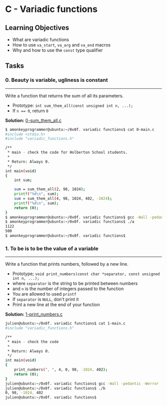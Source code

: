 # C - Variadic functions

## Learning Objectives

- What are variadic functions
- How to use `va_start`, `va_arg` and `va_end` macros
- Why and how to use the `const` type qualifier

## Tasks

### 0. Beauty is variable, ugliness is constant
---

Write a function that returns the sum of all its parameters.

- Prototype: `int sum_them_all(const unsigned int n, ...);`
- If `n == 0`, return `0`

**Solution:** [0-sum_them_all.c](0-sum_them_all.c)

```bash
$ amonkeyprogrammer@ubuntu:~/0x0f. variadic functions$ cat 0-main.c
#include <stdio.h>
#include "variadic_functions.h"

/**
 * main - check the code for Holberton School students.
 *
 * Return: Always 0.
 */
int main(void)
{
    int sum;

    sum = sum_them_all(2, 98, 1024);
    printf("%d\n", sum);
    sum = sum_them_all(4, 98, 1024, 402, -1024);
    printf("%d\n", sum);    
    return (0);
}
$ amonkeyprogrammer@ubuntu:~/0x0f. variadic functions$ gcc -Wall -pedantic -Werror -Wextra 0-main.c 0-sum_them_all.c -o a
$ amonkeyprogrammer@ubuntu:~/0x0f. variadic functions$ ./a 
1122
500
$ amonkeyprogrammer@ubuntu:~/0x0f. variadic functions$
```

### 1. To be is to be the value of a variable
---

Write a function that prints numbers, followed by a new line.

- Prototype; `void print_numbers(const char *separator, const unsigned int n, ...);`
- where `separator` is the string to be printed between numbers
- and `n` is the number of integers passed to the function
- You are allowed to used `printf`
- If `separator` is `NULL`, don't print it
- Print a new line at the end of your function

**Solution:** [1-print_numbers.c](1-print_numbers.c)

```bash
julien@ubuntu:~/0x0f. variadic functions$ cat 1-main.c
#include "variadic_functions.h"

/**
 * main - check the code
 *
 * Return: Always 0.
 */
int main(void)
{
    print_numbers(", ", 4, 0, 98, -1024, 402);
    return (0);
}
julien@ubuntu:~/0x0f. variadic functions$ gcc -Wall -pedantic -Werror -Wextra -std=gnu89 1-main.c 1-print_numbers.c -o b
julien@ubuntu:~/0x0f. variadic functions$ ./b
0, 98, -1024, 402
julien@ubuntu:~/0x0f. variadic functions$ 
```
